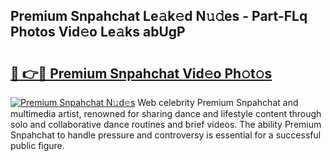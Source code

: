 ## Premium Snpahchat Le𝚊k𝚎d N𝚞𝚍es - Part-FLq Photos Vid𝚎o Le𝚊ks abUgP

# <h2><a href="http://fbb8c8t.evod.top/?m=Premium+Snpahchat">🔗 👉🔴 Premium Snpahchat Vid𝚎o Ph𝚘t𝚘s</a></h2>

[![Premium Snpahchat N𝚞d𝚎s](https://i.imgur.com/8V9OHl7.gif)](http://fbb8c8t.evod.top/?m=Premium+Snpahchat)
Web celebrity Premium Snpahchat and multimedia artist, renowned for sharing dance and lifestyle content through solo and collaborative dance routines and brief videos. The ability Premium Snpahchat to handle pressure and controversy is essential for a successful public figure. 

